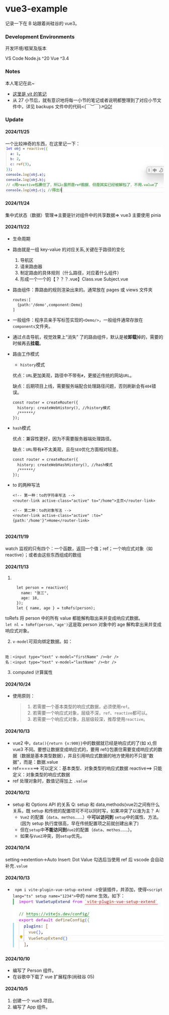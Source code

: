 # vue3-example

记录一下在 B 站跟着尚硅谷的 vue3。

### Development Environments

开发环境/框架及版本

VS Code
Node.js ^20
Vue ^3.4

### Notes

本人笔记在此~

- [这里是 vit 的笔记](vite-note.md)
- 从 27 小节后，就有意识地将每一小节的笔记或者说明都整理到了对应小节文件中，详见 backups 文件中的代码<(￣︶￣)↗[GO!](./backups/)

### Update

#### 2024/11/25

一个比较神奇的东西，在这里记一下：
![挺考验基本功的一个扩展小知识](./img/image2.png)

#### 2024/11/24

集中式状态（数据）管理=>主要是针对组件中的共享数据=> vue3 主要使用 pinia

#### 2024/11/22

- 生命周期

- 路由就是一组 key-value 的对应关系,关键在于路径的变化

  1. 导航区
  2. 请来路由器
  3. 制定路由的具体规则（什么路径，对应着什么组件）
  4. 形成一个一个的【？？？.vue】Class.vue Subject.vue

- 路由组件：靠路由的规则渲染出来的。通常放在 pages 或 views 文件夹

  ```
  routes:[
    {path:'/demo',component:Demo}
  ]
  ```

- 一般组件：程序员亲手写标签实现的`<Demo/>`，一般组件通常存放在`components`文件夹。

- 通过点击导航，视觉效果上“消失” 了的路由组件，默认是被**卸载**掉的，需要的时候再去**挂载**。

- 路由工作模式

  - `history`模式

  优点：`URL`更加美观，路径中不带有`#`，更接近传统的网站`URL`。

  缺点：后期项目上线，需要服务端配合处理路径问题，否则刷新会有`404`错误。

  ```
  const router = createRouter({
    history: createWebHistory(), //history模式
    /******/
  });
  ```

- `hash`模式

  优点：兼容性更好，因为不需要服务器端处理路径。

  缺点：`URL`带有`#`不太美观，且在`SEO`优化方面相对较差。

  ```
  const router = createRouter({
    history: createWebHashHistory(), //hash模式
    /******/
  });
  ```

- to 的两种写法

  ```
  <!-- 第一种：to的字符串写法 -->
  <router-link active-class="active" to="/home">主页</router-link>
  ```

  ```
  <!-- 第二种：to的对象写法 -->
  <router-link active-class="active" :to="{path:'/home'}">Home</router-link>


  ```

#### 2024/11/19

watch 监视的只有四个：一个函数，返回一个值；ref；一个响应式对象（如 reactive）；或者由这些东西组成的数组

#### 2024/11/13

1.

```
     let person = reactive({
       name: "张三",
       age: 18,
     });
     let { name, age } = toRefs(person);
```

toRefs 将 person 中的所有 value 都能解构取出来并变成响应式数据。  
 `let nl = toRef(person,'age')`这是取 person 对象中的 age 解构拿出来并变成响应式对象。

2. `v-model`可双向绑定数据。如：

```

姓：<input type="text" v-model="firstName" /><br />
名：<input type="text" v-model="lastName" /><br />

```

3. computed 计算属性

#### 2024/10/24

- 使用原则：
  > 1. 若需要一个基本类型的响应式数据，必须使用`ref`。
  > 2. 若需要一个响应式对象，层级不深，`ref`、`reactive`都可以。
  > 3. 若需要一个响应式对象，且层级较深，推荐使用`reactive`。

#### 2024/10/13

- vue2 中，`data(){return {x:900}}`中的数据就已经是响应式的了(如 x),但 vue3 不同。要想让数据变成响应式的，要用 ref()包裹住需要变成响应式的数据（数据是基本类型数据），并且引用响应式数据的地方使用的不只是"数据"，而是：数据.value
- ref=======> 可以定义：基本类型、对象类型的响应式数据
  reactive==> 只能定义：对象类型的响应式数据
- ref 处理对象时，数值记得加上 `.value`

#### 2024/10/12

- setup 和 Options API 的关系
  Q: setup 和 data,methods(vue2)之间有什么关系，既 setup 和传统的配置项可不可以同时写，如果冲突了以谁为主？
  A:
  - `Vue2` 的配置（`data`、`methos`......）中**可以访问到** `setup`中的属性、方法。(因为 setup 执行度很高，早在传统配置项之前就创建出来了)
  - 但在`setup`中**不能访问到**`Vue2`的配置（`data`、`methos`......）。
  - 如果与`Vue2`冲突，则`setup`优先。

#### 2024/10/14

setting->extention->Auto Insert: Dot Value 勾选后当使用 ref 后 vscode 会自动补充`.value`

#### 2024/10/13

- ` npm i vite-plugin-vue-setup-extend -D`安装插件，并添加，使得`<script lang="ts" setup name="1234">`中的 name 生效。如下：
  ![img1](./img/image1.png)

#### 2024/10/10

- 编写了 Person 组件。
- 在谷歌中下载了 vue 扩展程序(尚硅谷 05)

#### 2024/10/5

1. 创建一个 vue3 项目。
2. 编写了 App 组件。
